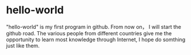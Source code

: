 # hello-world
"hello-world" is my first program in github. From now on， I will  start the github road.
The various people from different countries give me the opportunity to learn most knowledge through Internet, I hope do somthing just like them.
